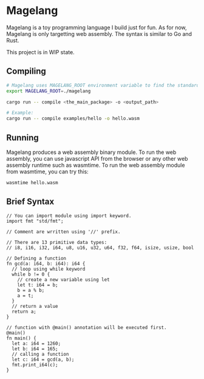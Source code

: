 # Magelang

Magelang is a toy programming language I build just for fun. As for now, Magelang is only targetting web assembly.
The syntax is similar to Go and Rust.

This project is in WIP state.

## Compiling

```bash
# Magelang uses MAGELANG_ROOT environment variable to find the standard library
export MAGELANG_ROOT=./magelang

cargo run -- compile <the_main_package> -o <output_path>

# Example:
cargo run -- compile examples/hello -o hello.wasm
```

## Running

Magelang produces a web assembly binary module. To run the web assembly, you can use javascript API from the browser
or any other web assembly runtime such as wasmtime. To run the web assembly module from wasmtime, you can try this:

```bash
wasmtime hello.wasm
```

## Brief Syntax

```
// You can import module using import keyword.
import fmt "std/fmt";

// Comment are wrritten using '//' prefix.

// There are 13 primitive data types:
// i8, i16, i32, i64, u8, u16, u32, u64, f32, f64, isize, usize, bool

// Defining a function
fn gcd(a: i64, b: i64): i64 {
  // loop using while keyword
  while b != 0 {
    // create a new variable using let
    let t: i64 = b;
    b = a % b;
    a = t;
  }
  // return a value
  return a;
}

// function with @main() annotation will be executed first.
@main()
fn main() {
  let a: i64 = 1260;
  let b: i64 = 165;
  // calling a function
  let c: i64 = gcd(a, b);
  fmt.print_i64(c);
}
```

